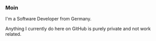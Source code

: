 ### Moin

I'm a Software Developer from Germany.

Anything I currently do here on GitHub is purely private and not work related.
